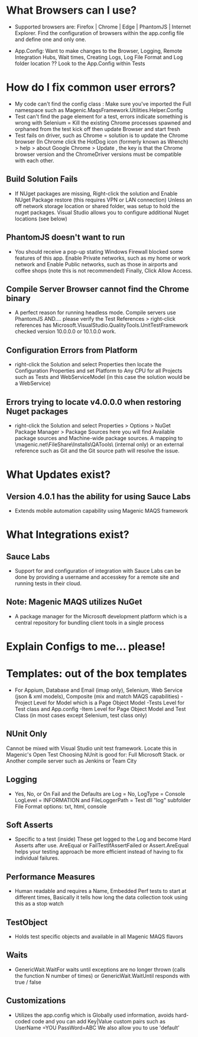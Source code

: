 # What Browsers can I use?
- Supported browsers are:  Firefox | Chrome | Edge | PhantomJS | Internet Explorer. 
   Find the configuration of browsers within the app.config file and define one and only one.

- App.Config: Want to make changes to the Browser, Logging, Remote Integration Hubs, Wait times, Creating Logs, Log File Format and Log folder location ?? Look to the App.Config within Tests

# How do I fix common user errors?

- My code can't find the config class : Make sure you've imported the Full namespace such as Magenic.MaqsFramework.Utilities.Helper.Config
- Test can't find the page element for a test, errors indicate something is wrong with Selenium = Kill the existing Chrome processes spawned and orphaned from the test kick off then update Browser and start fresh
- Test fails on driver, such as Chrome = solution is to update the Chrome browser  (In Chrome click the HotDog icon (formerly known as Wrench) > help > about Google Chrome > Update , the key is that the Chrome browser version and the ChromeDriver versions must be compatible with each other.

## Build Solution Fails
- If NUget packages are missing, Right-click the solution and Enable NUget Package restore (this requires VPN or LAN connection) Unless an off network storage location or shared folder, was setup to hold the nuget packages.  Visual Studio allows you to configure additional Nuget locations (see below)

## PhantomJS doesn't want to run
- You should receive a pop-up stating Windows Firewall blocked some features of this app.  Enable Private networks, such as my home or work network and Enable Public networks, such as those in airports and coffee shops (note this is not recommended) Finally, Click Allow Access.

## Compile Server Browser cannot find the Chrome binary

- A perfect reason for running headless mode. Compile servers use PhantomJS   AND.... please verify the Test References > right-click references has Microsoft.VisualStudio.QualityTools.UnitTestFramework checked version 10.0.0.0 or 10.1.0.0 work.

## Configuration Errors from Platform
- right-click the Solution and select Properties then locate the Configuration Properties and set Platform to Any CPU for all Projects such as Tests and WebServiceModel (in this case the solution would be a WebService)

## Errors trying to locate v4.0.0.0 when restoring Nuget packages
- right-click the Solution and select Properties > Options > NuGet Package Manager > Package Sources  here you will find Available package sources and Machine-wide package sources.  A mapping to \\magenic.net\FileShare\Installs\QATools\ (internal only) or an external reference such as Git and the Git source path will resolve the issue.


# What Updates exist?


## Version 4.0.1 has the ability for using Sauce Labs
- Extends mobile automation capability using Magenic MAQS framework

# What Integrations exist?

## Sauce Labs
- Support for and configuration of integration with Sauce Labs can be done by providing a username and accesskey for a remote site and running tests in their cloud.

## Note: Magenic MAQS utilizes NuGet
- A package manager for the Microsoft development platform which is a central repository for bundling client tools in a single process

# Explain Configs to me... please!

# Templates:  out of the box templates
- For  Appium, Database and Email (imap only), Selenium, Web Service (json & xml models), Composite (mix and match MAQS capabilities)
   -Project Level for Model which is a Page Object Model
   -Tests Level for Test class and App.config
   -Item Level for Page Object Model and Test Class (in most cases except Selenium, test class only)
## NUnit Only
   Cannot be mixed with Visual Studio unit test framework.  Locate this in Magenic's Open Test
   Choosing NUnit is good for: Full Microsoft Stack. or Another compile server such as Jenkins or Team City
## Logging
- Yes, No, or On Fail and the Defaults are  Log = No, LogType = Console LogLevel = INFORMATION and FileLoggerPath = Test dll "log" subfolder    File Format options: txt, html, console
## Soft Asserts
- Specific to a test (inside) These get logged to the Log and become Hard Asserts after use. AreEqual or FailTestIfAssertFailed or Assert.AreEqual  helps your testing approach be more efficient instead of having to fix individual failures.
## Performance Measures
- Human readable and requires a Name, Embedded Perf tests to start at different times, Basically it tells how long the data collection took using this as a stop watch
## TestObject
- Holds test specific objects and available in all Magenic MAQS flavors
## Waits
- GenericWait.WaitFor waits until exceptions are no longer thrown (calls the function N number of times) or GenericWait.WaitUntil  responds with true / false
## Customizations
- Utilizes the app.config which is Globally used information, avoids hard-coded code and you can add Key|Value custom pairs such as UserName =YOU PassWord=ABC   We also allow you to use 'default' 
